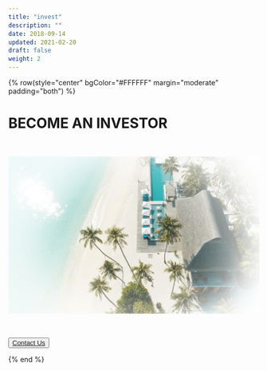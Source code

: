 ```yaml
---
title: "invest"
description: ""
date: 2018-09-14
updated: 2021-02-20
draft: false
weight: 2
---
```


<!-- section 1 (JP) -->

{% row(style="center" bgColor="#FFFFFF" margin="moderate" padding="both") %}

# BECOME AN INVESTOR 

<BR>

![invest](img/invest.png)

<BR>

<button><a href="info@ourworld.tf">Contact Us</a></button>

{% end %}